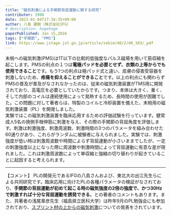 ```yaml
---
title: "磁気刺激による手関節背屈運動に関する研究"
contributer: 1988
date: 2023-01-04T17:34:35+09:00
auther: 八島 建樹（株式会社IFG）
# description: hogehoge
paperPublished: Jan 15,2016
tags: ["手関節", "PMS"]
link: https://www.jstage.jst.go.jp/article/sobim/40/2/40_103/_pdf
---
```


末梢への磁気刺激(PMS)は1T以下の比較的低強度なパルス磁場を用いて筋収縮を起こします。PMSの利点の１つは**電極パッドを必要とせず、衣類の上等からでも使用できること**です。もう1つの利点は極パッド式と違い、皮膚の侵害受容器を刺激しないため、**疼痛を抑えることができること**です。以上の利点にも関わらずPMSの普及が普及がなされなかったのは、従来の磁気刺激装置がTMS用に開発されており、高電圧を必要としていたからです。つまり、本体は大きく、重く、そして内部のコイルは連続使用によって発熱するため、長時間の使用が困難でした。この問題に対して著者らは、特製のコイルと冷却装置を備えた、末梢用の磁気刺激装置（PL）を開発しました。<br>
実験ではこの磁気刺激装置を臨床応用するための評価試験を行っています。健常成人5名の撓側手根伸筋に刺激を与え、その際の手関節の背屈角度を評価します。刺激は刺激強度、刺激周波数、刺激時間の3つのパラメータを組み合わせた60通りがあり、これらがランダムに被験者に与えられました。実験では、刺激強度が低い時は刺激周波数や時間によらず背屈運動が小さいままでしたが、一定の刺激強度以上になった際に周波数や刺激時間によって背屈運動に有意な差が現れました。これは刺激周波数によって単収縮と強縮の切り替わりが起きていることに起因すると考えられます。

---

【コメント】
PLの開発元であるIFGの八島さんおよび、東北大の出江先生らによる共同研究です。臨床応用に向けたPLの各種パラメータの検証がなされており、**手関節の背屈運動が初めて起こる時の磁気強度の2倍の強度で、かつ30Hzで刺激すれば十分な背屈運動を誘発できる**。との著者のコメントもあります。また、共著者の浅尾章彦先生（福島県立医科大学）は昨年9月のPL勉強会にも参加されており、<a href="../スプリントの上/">スプリント材の上からの磁気刺激</a>についての発表をされています。